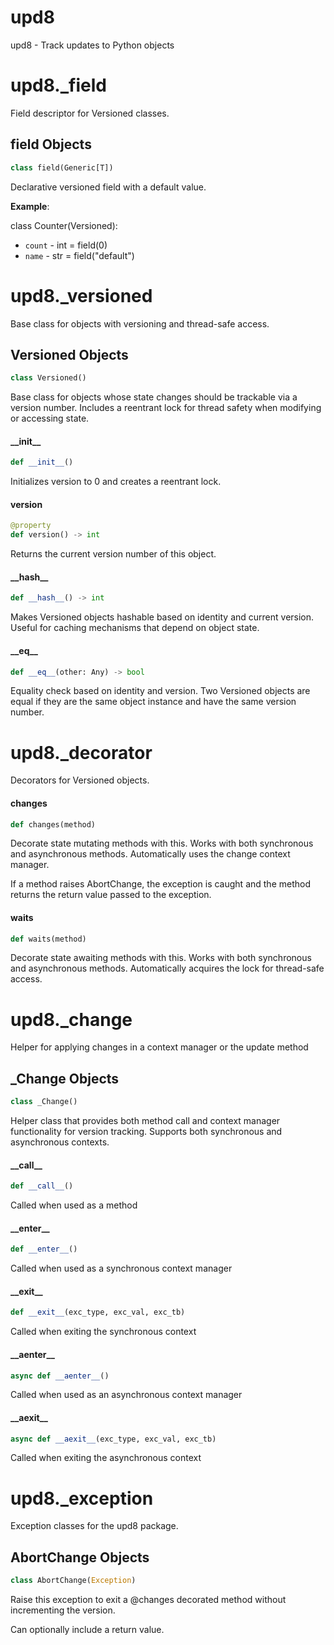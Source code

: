 <a id="upd8"></a>

# upd8

upd8 - Track updates to Python objects

<a id="upd8._field"></a>

# upd8.\_field

Field descriptor for Versioned classes.

<a id="upd8._field.field"></a>

## field Objects

```python
class field(Generic[T])
```

Declarative versioned field with a default value.

**Example**:

  class Counter(Versioned):
- `count` - int = field(0)
- `name` - str = field("default")

<a id="upd8._versioned"></a>

# upd8.\_versioned

Base class for objects with versioning and thread-safe access.

<a id="upd8._versioned.Versioned"></a>

## Versioned Objects

```python
class Versioned()
```

Base class for objects whose state changes should be trackable via a version number.
Includes a reentrant lock for thread safety when modifying or accessing state.

<a id="upd8._versioned.Versioned.__init__"></a>

#### \_\_init\_\_

```python
def __init__()
```

Initializes version to 0 and creates a reentrant lock.

<a id="upd8._versioned.Versioned.version"></a>

#### version

```python
@property
def version() -> int
```

Returns the current version number of this object.

<a id="upd8._versioned.Versioned.__hash__"></a>

#### \_\_hash\_\_

```python
def __hash__() -> int
```

Makes Versioned objects hashable based on identity and current version.
Useful for caching mechanisms that depend on object state.

<a id="upd8._versioned.Versioned.__eq__"></a>

#### \_\_eq\_\_

```python
def __eq__(other: Any) -> bool
```

Equality check based on identity and version.
Two Versioned objects are equal if they are the same object instance
and have the same version number.

<a id="upd8._decorator"></a>

# upd8.\_decorator

Decorators for Versioned objects.

<a id="upd8._decorator.changes"></a>

#### changes

```python
def changes(method)
```

Decorate state mutating methods with this.
Works with both synchronous and asynchronous methods.
Automatically uses the change context manager.

If a method raises AbortChange, the exception is caught and the method
returns the return value passed to the exception.

<a id="upd8._decorator.waits"></a>

#### waits

```python
def waits(method)
```

Decorate state awaiting methods with this.
Works with both synchronous and asynchronous methods.
Automatically acquires the lock for thread-safe access.

<a id="upd8._change"></a>

# upd8.\_change

Helper for applying changes in a context manager or the update method

<a id="upd8._change._Change"></a>

## \_Change Objects

```python
class _Change()
```

Helper class that provides both method call and context manager functionality
for version tracking. Supports both synchronous and asynchronous contexts.

<a id="upd8._change._Change.__call__"></a>

#### \_\_call\_\_

```python
def __call__()
```

Called when used as a method

<a id="upd8._change._Change.__enter__"></a>

#### \_\_enter\_\_

```python
def __enter__()
```

Called when used as a synchronous context manager

<a id="upd8._change._Change.__exit__"></a>

#### \_\_exit\_\_

```python
def __exit__(exc_type, exc_val, exc_tb)
```

Called when exiting the synchronous context

<a id="upd8._change._Change.__aenter__"></a>

#### \_\_aenter\_\_

```python
async def __aenter__()
```

Called when used as an asynchronous context manager

<a id="upd8._change._Change.__aexit__"></a>

#### \_\_aexit\_\_

```python
async def __aexit__(exc_type, exc_val, exc_tb)
```

Called when exiting the asynchronous context

<a id="upd8._exception"></a>

# upd8.\_exception

Exception classes for the upd8 package.

<a id="upd8._exception.AbortChange"></a>

## AbortChange Objects

```python
class AbortChange(Exception)
```

Raise this exception to exit a @changes decorated method
without incrementing the version.

Can optionally include a return value.

